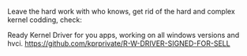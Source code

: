 Leave the hard work with who knows, get rid of the hard and complex kernel codding, check:

Ready Kernel Driver for you apps, working on all windows versions and hvci. 
https://github.com/kprprivate/R-W-DRIVER-SIGNED-FOR-SELL
